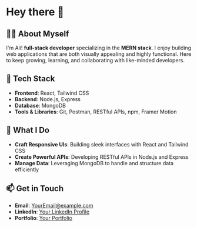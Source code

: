 # Hey there 👋

## 👩‍💻 About Myself 

I'm Ali! **full-stack developer** specializing in the **MERN stack**. I enjoy building web applications that are both visually appealing and highly functional. Here to keep growing, learning, and collaborating with like-minded developers.


## 🚀 Tech Stack

- **Frontend**: React, Tailwind CSS  
- **Backend**: Node.js, Express  
- **Database**: MongoDB  
- **Tools & Libraries**: Git, Postman, RESTful APIs, npm, Framer Motion  


## 🌟 What I Do

- **Craft Responsive UIs**: Building sleek interfaces with React and Tailwind CSS  
- **Create Powerful APIs**: Developing RESTful APIs in Node.js and Express  
- **Manage Data**: Leveraging MongoDB to handle and structure data efficiently  


## 📫 Get in Touch

- **Email**: [YourEmail@example.com](mailto:YourEmail@example.com)  
- **LinkedIn**: [Your LinkedIn Profile](https://www.linkedin.com/in/your-profile)  
- **Portfolio**: [Your Portfolio](https://your-portfolio-link.com)
